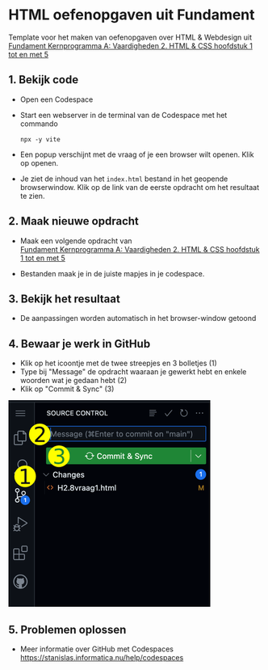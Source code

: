 # HTML oefenopgaven uit Fundament 
Template voor het maken van oefenopgaven over HTML & Webdesign uit \
[Fundament Kernprogramma A: Vaardigheden 2. HTML & CSS hoofdstuk 1 tot en met 5](https://fundament-online.nl/leeromgeving/hoofdstuk.php?id=12181)

## 1. Bekijk code

- Open een Codespace

- Start een webserver in de terminal van de Codespace met het commando 
    ```
    npx -y vite
    ```

- Een popup verschijnt met de vraag of je een browser wilt openen. Klik op openen.

- Je ziet de inhoud van het `index.html` bestand in het geopende browserwindow. Klik op de link van de eerste opdracht om het resultaat te zien.


## 2. Maak nieuwe opdracht

- Maak een volgende opdracht van \
    [Fundament Kernprogramma A: Vaardigheden 2. HTML & CSS hoofdstuk 1 tot en met 5](https://fundament-online.nl/leeromgeving/hoofdstuk.php?id=12181)

- Bestanden maak je in de juiste mapjes in je codespace.

## 3. Bekijk het resultaat

- De aanpassingen worden automatisch in het browser-window getoond    

## 4. Bewaar je werk in GitHub

- Klik op het icoontje met de twee streepjes en 3 bolletjes (1)
- Type bij "Message" de opdracht waaraan je gewerkt hebt en enkele woorden wat je gedaan hebt (2)
- Klik op "Commit & Sync" (3)
  
![Commit](README_images/commit_small.png)

## 5. Problemen oplossen

- Meer informatie over GitHub met Codespaces \
    https://stanislas.informatica.nu/help/codespaces
